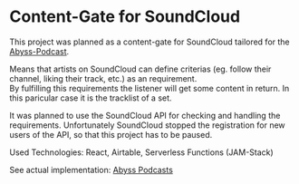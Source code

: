 # Content-Gate for SoundCloud

This project was planned as a content-gate for SoundCloud tailored for the [Abyss-Podcast](https://soundcloud.com/abyss_hamburg).

Means that artists on SoundCloud can define criterias (eg. follow their channel, liking their track, etc.) as an requirement.  
By fulfilling this requirements the listener will get some content in return. In this paricular case it is the tracklist of a set.

It was planned to use the SoundCloud API for checking and handling the requirements. 
Unfortunately SoundCloud stopped the registration for new users of the API, so that this project has to be paused.

Used Technologies: React, Airtable, Serverless Functions (JAM-Stack)

See actual implementation: [Abyss Podcasts](https://abyss-podcast.netlify.app/)